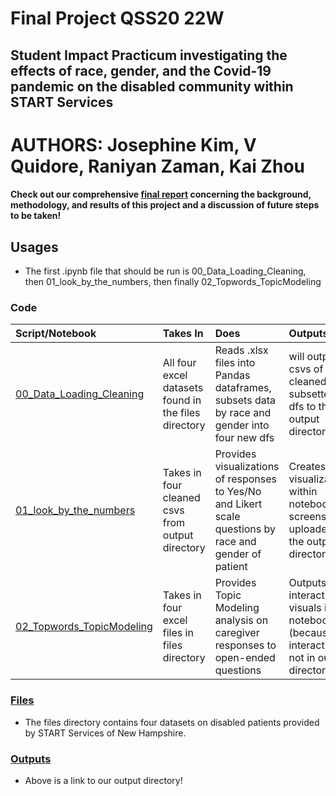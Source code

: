 # Final Project QSS20 22W
## Student Impact Practicum investigating the effects of race, gender, and the Covid-19 pandemic on the disabled community within START Services

# AUTHORS: Josephine Kim, V Quidore, Raniyan Zaman, Kai Zhou

#### Check out our comprehensive [final report](https://github.com/vquidore/final-project-qss20/blob/main/Final_Project___SIP_.pdf) concerning the background, methodology, and results of this project and a discussion of future steps to be taken!

## Usages

- The first .ipynb file that should be run is 00_Data_Loading_Cleaning, then 01_look_by_the_numbers, then finally 02_Topwords_TopicModeling

### Code 

|**Script/Notebook**|**Takes In**|**Does**|**Outputs**|
|:------------------|:-----------|:-------|:----------|
|[00_Data_Loading_Cleaning](https://github.com/vquidore/final-project-qss20/blob/main/code/00_Data_Loading_Cleaning.ipynb)|All four excel datasets found in the files directory|Reads .xlsx files into Pandas dataframes, subsets data by race and gender into four new dfs|will output csvs of cleaned, subsetted, dfs to the output directory|
|[01_look_by_the_numbers](https://github.com/vquidore/final-project-qss20/blob/main/code/01_look_by_the_numbers.ipynb)|Takes in four cleaned csvs from output directory|Provides visualizations of responses to Yes/No and Likert scale questions by race and gender of patient|Creates visualizations within notebook w/ screenshots uploaded to the output directory|
|[02_Topwords_TopicModeling](https://github.com/vquidore/final-project-qss20/blob/main/code/02_Topwords_TopicModeling.ipynb)|Takes in four excel files in files directory|Provides Topic Modeling analysis on caregiver responses to open-ended questions|Outputs interactive visuals in notebook (because interactive, not in output directory)|
### [Files](https://github.com/vquidore/final-project-qss20/tree/main/files)

- The files directory contains four datasets on disabled patients provided by START Services of New Hampshire. 


### [Outputs](https://github.com/vquidore/final-project-qss20/tree/main/output)

- Above is a link to our output directory!
